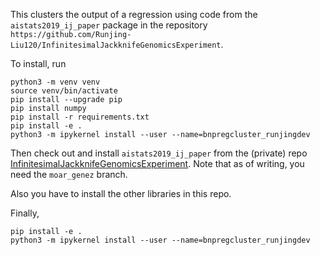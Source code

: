 This clusters the output of a regression using code from the
``aistats2019_ij_paper`` package in the repository
``https://github.com/Runjing-Liu120/InfinitesimalJackknifeGenomicsExperiment``.

To install, run

~~~
python3 -m venv venv
source venv/bin/activate
pip install --upgrade pip
pip install numpy
pip install -r requirements.txt
pip install -e .
python3 -m ipykernel install --user --name=bnpregcluster_runjingdev
~~~

Then check out and install ``aistats2019_ij_paper`` from the (private) repo
[InfinitesimalJackknifeGenomicsExperiment](https://github.com/Runjing-Liu120/InfinitesimalJackknifeGenomicsExperiment).  Note that as of writing, you need the ``moar_genez``
branch.

Also you have to install the other libraries in this repo.

Finally,

~~~
pip install -e .
python3 -m ipykernel install --user --name=bnpregcluster_runjingdev
~~~
